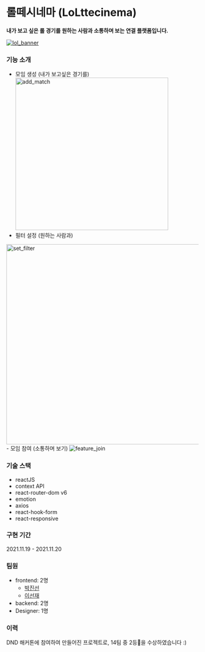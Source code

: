 # 롤떼시네마 (LoLttecinema)

<b>내가 보고 싶은 롤 경기를 원하는 사람과 소통하며 보는 연결 플랫폼입니다.</b>

<a href="https://dnd-hack-3-frontend.web.app/">
    <img src="https://user-images.githubusercontent.com/31176502/142759248-1ed272a2-4aa3-4c45-9b6a-9b79fa9e78ef.png" alt="lol_banner" title="lol_banner"  />
</a>

### 기능 소개
- 모임 생성 (내가 보고싶은 경기를)
  <img src="https://user-images.githubusercontent.com/31176502/142759521-c6bd3f78-20e4-4317-aa44-f54225570513.png" alt="add_match" title="add_match" height="400" />
- 필터 설정 (원하는 사람과)
 <img src="https://user-images.githubusercontent.com/31176502/142759535-38d5c2c5-fc9d-4663-b163-550ea76d7615.png" alt="set_filter" title="set_filter" height="525"  />
- 모임 참여 (소통하며 보기)
 <img src="https://user-images.githubusercontent.com/31176502/142759708-671717b5-91fe-4b24-9796-62594c3493a8.gif" alt="feature_join" title="feature_join"  />

### 기술 스택
- reactJS
- context API
- react-router-dom v6
- emotion
- axios
- react-hook-form
- react-responsive

### 구현 기간
2021.11.19 - 2021.11.20

### 팀원
- frontend: 2명 
  - [박진선](https://github.com/jinsunee)
  - [이선재](https://github.com/Sunjae95)
- backend: 2명
- Designer: 1명

### 이력
DND 해커톤에 참여하여 만들어진 프로젝트로, 14팀 중 2등🥈을 수상하였습니다 :)